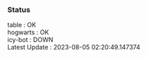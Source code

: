 ### Status


table : OK  
hogwarts : OK  
icy-bot : DOWN  
Latest Update : 2023-08-05 02:20:49.147374

